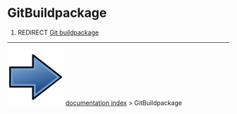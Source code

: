 # GitBuildpackage
1.  REDIRECT [Git buildpackage](Git_buildpackage.md)



---
![](images/Button_right.svg) [documentation index](../README.md) > GitBuildpackage
